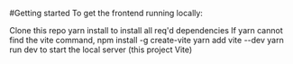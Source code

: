 #Getting started
To get the frontend running locally:

Clone this repo
yarn install to install all req'd dependencies
If yarn cannot find the vite command,
npm install -g create-vite
yarn add vite --dev
yarn run dev to start the local server (this project Vite)
